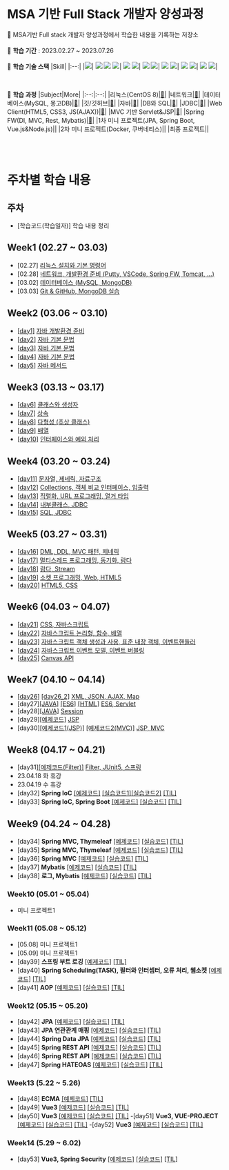# MSA 기반 Full Stack 개발자 양성과정

📍 MSA기반 Full stack 개발자 양성과정에서 학습한 내용을 기록하는 저장소 <br><br>
🌵 **학습 기간**  : 2023.02.27 ~ 2023.07.26  <br><br>
🌵 **학습 기술 스택**
|Skill|
|:--:| 
 |<img src="https://img.shields.io/badge/java-007396?style=for-the-badge&logo=java&logoColor=white">|
 <img src="https://img.shields.io/badge/html5-E34F26?style=for-the-badge&logo=html5&logoColor=white"> <img src="https://img.shields.io/badge/css-1572B6?style=for-the-badge&logo=css3&logoColor=white"> <img src="https://img.shields.io/badge/javascript-F7DF1E?style=for-the-badge&logo=javascript&logoColor=black">|
<img src="https://img.shields.io/badge/mysql-4479A1?style=for-the-badge&logo=mysql&logoColor=white"> <img src="https://img.shields.io/badge/mongoDB-47A248?style=for-the-badge&logo=MongoDB&logoColor=white">|
<img src="https://img.shields.io/badge/vue.js-4FC08D?style=for-the-badge&logo=vue.js&logoColor=white"> <img src="https://img.shields.io/badge/node.js-339933?style=for-the-badge&logo=Node.js&logoColor=white">|
<img src="https://img.shields.io/badge/spring-6DB33F?style=for-the-badge&logo=spring&logoColor=white"> <img src="https://img.shields.io/badge/springboot-6DB33F?style=for-the-badge&logo=springboot&logoColor=white">|
<img src="https://img.shields.io/badge/linux-FCC624?style=for-the-badge&logo=linux&logoColor=black"> <img src="https://img.shields.io/badge/apache tomcat-F8DC75?style=for-the-badge&logo=apachetomcat&logoColor=white">|
<img src="https://img.shields.io/badge/github-181717?style=for-the-badge&logo=github&logoColor=white"> <img src="https://img.shields.io/badge/git-F05032?style=for-the-badge&logo=git&logoColor=white">| 

<br>

🌵 **학습 과정**
|Subject|More|
|:--:|:--:|
|리눅스(CentOS 8)|[🔎](#week1)|
|네트워크|[🔎](#week1)|
|데이터베이스(MySQL, 몽고DB)|[🔎](#week1)|
|깃/깃허브|[🔎](#week1)|
|자바|[🔎](#week2)|
|DB와 SQL|[🔎](#week2)|
|JDBC|[🔎](#week2)|
|Web Client(HTML5, CSS3, JS(AJAX))|[🔎](#week5)|
|MVC 기반 Servlet&JSP|[🔎](#week7)|
|Spring FW(DI, MVC, Rest, Mybatis)|[🔎](#week8)|
|1차 미니 프로젝트(JPA, Spring Boot, Vue.js&Node.js)|[]()|
|2차 미니 프로젝트(Docker, 쿠버네티스)|[]()|
|최종 프로젝트|[]()|

<br><br>

# 주차별 학습 내용

## 주차  
- [학습코드(학습일자)] 학습 내용 정리
## Week1 (02.27 ~ 03.03)
- [02.27] [리눅스 설치와 기본 명령어](https://github.com/mowgood/kosastudy/blob/main/TIL/230227_Linux.md)
- [02.28] [네트워크, 개발환경 준비 (Putty, VSCode, Spring FW, Tomcat, ...)](https://github.com/mowgood/kosastudy/blob/main/TIL/230228_Network.md)
- [03.02] [데이터베이스 (MySQL, MongoDB)](https://github.com/mowgood/kosastudy/blob/main/TIL/230302_Database.md)
- [03.03] [Git & GitHub, MongoDB 실습](https://github.com/mowgood/kosastudy/blob/main/TIL/230303_Git.md)

## Week2 (03.06 ~ 03.10)
- [[day1]](https://github.com/mowgood/kosastudy/tree/main/JAVA/javaedu/src/day1) [자바 개발환경 준비](https://github.com/mowgood/kosastudy/blob/main/TIL/230306_Java_1.md)
- [[day2]](https://github.com/mowgood/kosastudy/tree/main/JAVA/javaedu/src/day2) [자바 기본 문법](https://github.com/mowgood/kosastudy/blob/main/TIL/230307_Java_2.md)
- [[day3]](https://github.com/mowgood/kosastudy/tree/main/JAVA/javaedu/src/day3) [자바 기본 문법](https://github.com/mowgood/kosastudy/blob/main/TIL/230308_Java_3.md)
- [[day4]](https://github.com/mowgood/kosastudy/tree/main/JAVA/javaedu/src/day4) [자바 기본 문법](https://github.com/mowgood/kosastudy/blob/main/TIL/230309_Java_4.md)
- [[day5]](https://github.com/mowgood/kosastudy/tree/main/JAVA/javaedu/src/day5) [자바 메서드](https://github.com/mowgood/kosastudy/blob/main/TIL/230310_Java_5.md)

## Week3 (03.13 ~ 03.17)
- [[day6]](https://github.com/mowgood/kosastudy/tree/main/JAVA/javaedu/src/day6) [클래스와 생성자](https://github.com/mowgood/kosastudy/blob/main/TIL/230313_Java_6.md)
- [[day7]](https://github.com/mowgood/kosastudy/tree/main/JAVA/javaedu/src/day7) [상속](https://github.com/mowgood/kosastudy/blob/main/TIL/230314_Java_7.md)
- [[day8]](https://github.com/mowgood/kosastudy/tree/main/JAVA/javaedu/src/day8) [다형성 (추상 클래스)](https://github.com/mowgood/kosastudy/blob/main/TIL/230315_Java_8.md)
- [[day9]](https://github.com/mowgood/kosastudy/tree/main/JAVA/javaedu/src/day9) [배열](https://github.com/mowgood/kosastudy/blob/main/TIL/230316_Java_9.md)
- [[day10]](https://github.com/mowgood/kosastudy/tree/main/JAVA/javaedu/src/day10) [인터페이스와 예외 처리](https://github.com/mowgood/kosastudy/blob/main/TIL/230317_Java_10.md)

## Week4 (03.20 ~ 03.24)
- [[day11]](https://github.com/mowgood/kosastudy/tree/main/JAVA/javaedu/src/day11) [문자열, 제네릭, 자료구조](https://github.com/mowgood/kosastudy/blob/main/TIL/230320_Java_11.md)
- [[day12]](https://github.com/mowgood/kosastudy/tree/main/JAVA/javaedu/src/day12) [Collections, 객체 비교 인터페이스, 입출력](https://github.com/mowgood/kosastudy/blob/main/TIL/230321_Java_12.md)
- [[day13]](https://github.com/mowgood/kosastudy/tree/main/JAVA/javaedu/src/day13) [직렬화, URL 프로그래밍, 열거 타입](https://github.com/mowgood/kosastudy/blob/main/TIL/230322_Java_13.md)
- [[day14]](https://github.com/mowgood/kosastudy/tree/main/JAVA/javaedu/src/day14) [내부클래스, JDBC](https://github.com/mowgood/kosastudy/blob/main/TIL/230323_Java_JDBC_14.md)
- [[day15]](https://github.com/mowgood/kosastudy/tree/main/JDBC/javaedu/src/day15) [SQL, JDBC](https://github.com/mowgood/kosastudy/blob/main/TIL/230324_JDBC_15.md)

## Week5 (03.27 ~ 03.31)
- [[day16]](https://github.com/mowgood/kosastudy/tree/main/JDBC/javaedu/src/day16) [DML, DDL, MVC 패턴, 제네릭](https://github.com/mowgood/kosastudy/blob/main/TIL/230327_MVC_16.md)
- [[day17]](https://github.com/mowgood/kosastudy/tree/main/JAVA/javaedu/src/day17) [멀티스레드 프로그래밍, 동기화, 람다](https://github.com/mowgood/kosastudy/blob/main/TIL/230328_Thread_Lambda_17.md)
- [[day18]](https://github.com/mowgood/kosastudy/tree/main/JAVA/javaedu/src/day18) [람다, Stream](https://github.com/mowgood/kosastudy/blob/main/TIL/230329_Lambda_Stream_18.md) 
- [[day19]](https://github.com/mowgood/kosastudy/tree/main/WEB/edu/src/main/webapp) [소켓 프로그래밍, Web, HTML5](https://github.com/mowgood/kosastudy/blob/main/TIL/230330_HTML5_19.md)
- [[day20]](https://github.com/mowgood/kosastudy/tree/main/WEB/edu/src/main/webapp/cssexam) [HTML5, CSS](https://github.com/mowgood/kosastudy/blob/main/TIL/230331_CSS_20.md)

## Week6 (04.03 ~ 04.07)
- [[day21]](https://github.com/mowgood/kosastudy/tree/main/WEB/edu/src/main/webapp/jsexam) [CSS, 자바스크립트](https://github.com/mowgood/kosastudy/blob/main/TIL/230403_JS_21.md)
- [[day22]](https://github.com/mowgood/kosastudy/tree/main/WEB/edu/src/main/webapp/jsexam) [자바스크립트 논리형, 함수, 배열](https://github.com/mowgood/kosastudy/blob/main/TIL/230404_JS_22.md)
- [[day23]](https://github.com/mowgood/kosastudy/tree/main/WEB/edu/src/main/webapp/jsexam) [자바스크립트 객체 생성과 사용, 표준 내장 객체, 이벤트핸들러](https://github.com/mowgood/kosastudy/blob/main/TIL/230405_JS_23.md)
- [[day24]](https://github.com/mowgood/kosastudy/tree/main/WEB/edu/src/main/webapp/jsexam/apiexam) [자바스크립트 이벤트 모델, 이벤트 버블링](https://github.com/mowgood/kosastudy/blob/main/TIL/230406_JS_24.md)
- [[day25]](https://github.com/mowgood/kosastudy/tree/main/WEB/edu/src/main/webapp/jsexam/html5exam) [Canvas API](https://github.com/mowgood/kosastudy/blob/main/TIL/230407_JS_25.md)

## Week7 (04.10 ~ 04.14)
- [[day26]](https://github.com/mowgood/kosastudy/tree/main/WEB/edu/src/main/webapp/jsexam/ajaxexam) [[day26_2]](https://github.com/mowgood/kosastudy/tree/main/WEB/edu/src/main/webapp/jsexam/mapexam) [XML, JSON, AJAX, Map](https://github.com/mowgood/kosastudy/blob/main/TIL/230410_AJAX_26.md)
- [day27][[JAVA]](https://github.com/mowgood/kosastudy/tree/main/WEB/edu/src/main/java/core) [[ES6]](https://github.com/mowgood/kosastudy/tree/main/WEB/edu/src/main/webapp/jsexam/es6exam) [[HTML]](https://github.com/mowgood/kosastudy/tree/main/WEB/edu/src/main/webapp/clientexam) [ES6, Servlet](https://github.com/mowgood/kosastudy/blob/main/TIL/230411_Servlet_27.md)
- [day28][[JAVA]](https://github.com/mowgood/kosastudy/tree/main/WEB/edu/src/main/java/core) [Session](https://github.com/mowgood/kosastudy/blob/main/TIL/230412_Session_28.md)
- [day29][[예제코드]](https://github.com/mowgood/kosastudy/tree/main/WEB/edu/src/main/webapp/jspexam) [JSP](https://github.com/mowgood/kosastudy/blob/main/TIL/230413_Jsp_29.md)
- [day30][[예제코드1(JSP)]](https://github.com/mowgood/kosastudy/tree/main/WEB/edu/src/main/webapp/jspexam) [[예제코드2(MVC)]](https://github.com/mowgood/kosastudy/tree/main/MVC/mvc/src/main) [JSP, MVC](https://github.com/mowgood/kosastudy/blob/main/TIL/230414_JSP_MVC_30.md)

## Week8 (04.17 ~ 04.21)
- [day31][[예제코드(Filter)]](https://github.com/mowgood/kosastudy/tree/main/MVC/mvc/src/main/java/filter) [Filter, JUnit5, 스프링](https://github.com/mowgood/kosastudy/blob/main/TIL/230417_Spring_31.md)
- 23.04.18 화 휴강
- 23.04.19 수 휴강
- [day32] **Spring IoC** [[예제코드]](https://github.com/mowgood/kosastudy/tree/main/Spring/springiocedu/src/main) [[실습코드1]](https://github.com/mowgood/kosastudy/tree/main/Spring/springiocedu/src/main/java/exam1)[[실습코드2]](https://github.com/mowgood/kosastudy/tree/main/Spring/springiocedu/src/main/java/exam2) [[TIL]](https://github.com/mowgood/kosastudy/blob/main/TIL/230420_SpringIoC_32.md)
- [day33] **Spring IoC, Spring Boot** [[예제코드]](https://github.com/mowgood/kosastudy/tree/main/Spring/springiocedu/src/main) [[실습코드]](https://github.com/mowgood/kosastudy/tree/main/Spring/springiocedu/src/main/java/exam3) [[TIL]](https://github.com/mowgood/kosastudy/blob/main/TIL/230421_Spring_IoC_Boot_33.md)

## Week9 (04.24 ~ 04.28)
- [day34] **Spring MVC, Thymeleaf** [[예제코드]](https://github.com/mowgood/kosastudy/tree/main/Spring/springedu/src/main) [[실습코드]](https://github.com/mowgood/kosastudy/tree/main/Spring/springedu/src/main) [[TIL]](https://github.com/mowgood/kosastudy/blob/main/TIL/230424_SpringMVC_Thymeleaf_34.md)
- [day35] **Spring MVC, Thymeleaf** [[예제코드]](https://github.com/mowgood/kosastudy/tree/main/Spring/springedu/src/main) [[실습코드]](https://github.com/mowgood/kosastudy/tree/main/Spring/springedu/src/main) [[TIL]](https://github.com/mowgood/kosastudy/blob/main/TIL/230425_SpringMVC_Thymeleaf_35.md)
- [day36] **Spring MVC** [[예제코드]](https://github.com/mowgood/kosastudy/tree/main/Spring/springedu/src/main) [[실습코드]](https://github.com/mowgood/kosastudy/tree/main/Spring/springedu/src/main) [[TIL]](https://github.com/mowgood/kosastudy/blob/main/TIL/230426_SpringMVC_36.md)
- [day37] **Mybatis** [[예제코드]](https://github.com/mowgood/kosastudy/tree/main/Spring/springedu/src/main) [[실습코드]](https://github.com/mowgood/kosastudy/tree/main/Spring/springedu/src/main) [[TIL]](https://github.com/mowgood/kosastudy/blob/main/TIL/230427_Mybatis_37.md)
- [day38] **로그, Mybatis** [[예제코드]](https://github.com/mowgood/kosastudy/tree/main/Spring/springedu/src) [[실습코드]](https://github.com/mowgood/kosastudy/tree/main/Spring/springedu/src) [[TIL]](https://github.com/mowgood/kosastudy/blob/main/TIL/230428_Log_mybatis_38.md)

### Week10 (05.01 ~ 05.04)
- 미니 프로젝트1

### Week11 (05.08 ~ 05.12)
- [05.08] 미니 프로젝트1
- [05.09] 미니 프로젝트1
- [day39] **스프링 부트 로깅** [[예제코드]](https://github.com/mowgood/kosastudy/blob/main/Spring/springedu/src/main/resources/logback-spring.xml) [[TIL]](https://github.com/mowgood/kosastudy/blob/main/TIL/230510_Logback_39.md)
- [day40] **Spring Scheduling(TASK), 필터와 인터셉터, 오류 처리, 웹소켓**  [[예제코드]](https://github.com/mowgood/kosastudy/tree/main/Spring/springedu/src/main/java/com/example/springedu) [[TIL]](https://github.com/mowgood/kosastudy/blob/main/TIL/230511_Scheduling_filter_interceptor_error_websocket_40.md)
- [day41] **AOP**  [[예제코드]](https://github.com/mowgood/kosastudy/tree/main/Spring/springedu/src/main/java/com/example/springedu) [[실습코드]](https://github.com/mowgood/kosastudy/tree/main/Spring/springedu/src/main/java/com/example/springedu/aop) [[TIL]](https://github.com/mowgood/kosastudy/blob/main/TIL/230512_AOP_41.md)

### Week12 (05.15 ~ 05.20)
- [day42] **JPA**  [[예제코드]](https://github.com/mowgood/kosastudy/tree/main/Spring/springjpaedu/src/main) [[실습코드]](https://github.com/mowgood/kosastudy/tree/main/Spring/springjpaedu/src/main/java/jpamvcexam) [[TIL]](https://github.com/mowgood/kosastudy/blob/main/TIL/230515_JPA_42.md) 
- [day43] **JPA 연관관계 매핑** [[예제코드]](https://github.com/mowgood/kosastudy/tree/main/Spring/springjpaedu/src/main) [[실습코드]](https://github.com/mowgood/kosastudy/tree/main/Spring/springjpaedu/src/main/java/jpamvcexam) [[TIL]](https://github.com/mowgood/kosastudy/blob/main/TIL/230516_JPA_43.md)
- [day44] **Spring Data JPA** [[예제코드]](https://github.com/mowgood/kosastudy/tree/main/Spring/springedu2/src) [[실습코드]]() [[TIL]](https://github.com/mowgood/kosastudy/blob/main/TIL/230517_SpringDataJPA_44.md)
- [day45] **Spring REST API** [[예제코드]]() [[실습코드]]() [[TIL]](https://github.com/mowgood/kosastudy/blob/main/TIL/230518_SpringRestAPI_45.md)
- [day46] **Spring REST API** [[예제코드]]() [[실습코드]]() [[TIL]](https://github.com/mowgood/kosastudy/blob/main/TIL/230519_RestAPI_46.md)
- [day47] **Spring HATEOAS** [[예제코드]](https://github.com/mowgood/kosastudy/tree/main/Spring/springedu2/src/main) [[실습코드]](https://github.com/mowgood/kosastudy/tree/main/Spring/springedu2/src/main) [[TIL]](https://github.com/mowgood/kosastudy/blob/main/TIL/230520_Spring_HATEOAS_47.md)
### Week13 (5.22 ~ 5.26)
- [day48] **ECMA** [[예제코드]](https://github.com/mowgood/kosastudy/tree/main/vue3/edu/ecma) [[TIL]](https://github.com/mowgood/kosastudy/blob/main/TIL/230522_ECMA_48.md)
- [day49] **Vue3** [[예제코드]](https://github.com/mowgood/kosastudy/tree/main/vue3/edu/cdn) [[실습코드]](https://github.com/mowgood/kosastudy/tree/main/vue3/edu/cdn) [[TIL]](https://github.com/mowgood/kosastudy/blob/main/TIL/230523_Vue3_49.md)
- [day50] **Vue3** [[예제코드]](https://github.com/mowgood/kosastudy/tree/main/vue3/edu/cdn) [[실습코드]](https://github.com/mowgood/kosastudy/tree/main/vue3/edu/cdn) [[TIL]](https://github.com/mowgood/kosastudy/blob/main/TIL/230524_Vue3_50.md)
-[day51] **Vue3, VUE-PROJECT** [[예제코드]](https://github.com/mowgood/kosastudy/tree/main/vue3/edu/pjbuild/vue-project) [[실습코드]](https://github.com/mowgood/kosastudy/tree/main/vue3/edu/pjbuild/vue-project) [[TIL]](https://github.com/mowgood/kosastudy/blob/main/TIL/230525_Vue3_51.md)
-[day52] **Vue3** [[예제코드]](https://github.com/mowgood/kosastudy/tree/main/vue3/edu/pjbuild/vue-project) [[실습코드]](https://github.com/mowgood/kosastudy/tree/main/vue3/edu/pjbuild/vue-project) [[TIL]](https://github.com/mowgood/kosastudy/blob/main/TIL/230526_Vue3_52.md)

### Week14 (5.29 ~ 6.02)
- [day53] **Vue3, Spring Security** [[예제코드]](https://github.com/mowgood/kosastudy/tree/main/vue3/edu/pjbuild/vue-project) [[실습코드]](https://github.com/mowgood/kosastudy/tree/main/vue3/edu/pjbuild/vue-project) [[TIL]](https://github.com/mowgood/kosastudy/blob/main/TIL/230529_Vue3_SpringSecurity_53.md)